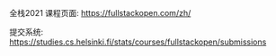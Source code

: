
全栈2021 课程页面:
https://fullstackopen.com/zh/


提交系统:
https://studies.cs.helsinki.fi/stats/courses/fullstackopen/submissions